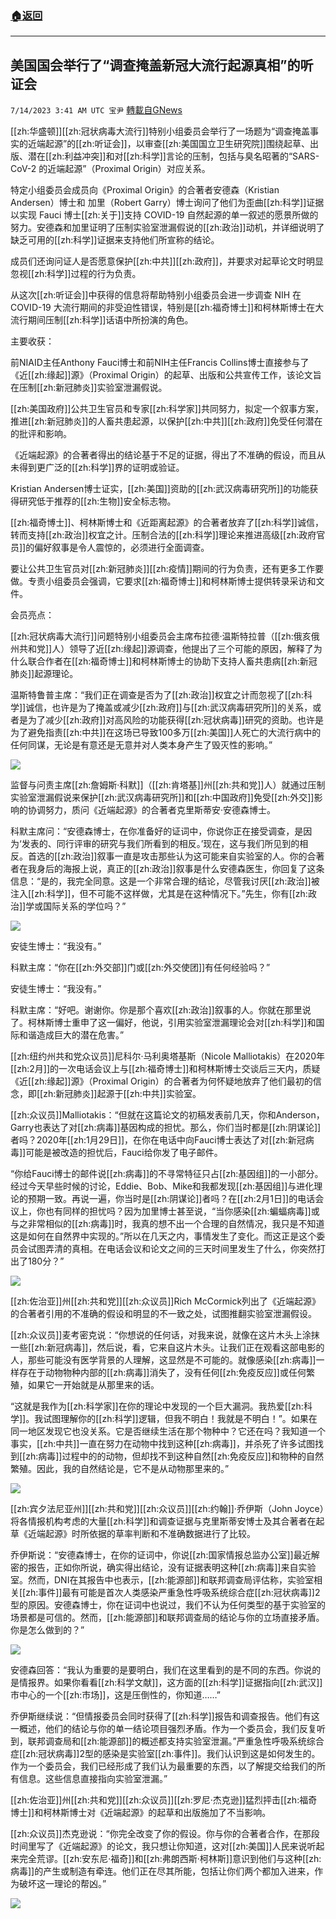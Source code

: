 ###  [:house:返回](README.md)
---


## 美国国会举行了“调查掩盖新冠大流行起源真相”的听证会
`7/14/2023 3:41 AM UTC 宝尹` [轉載自GNews](https://gnews.org/articles/1459586)

[[zh:华盛顿]][[zh:冠状病毒大流行]]特别小组委员会举行了一场题为“调查掩盖事实的近端起源”的[[zh:听证会]]，以审查[[zh:美国国立卫生研究院]]围绕起草、出版、潜在[[zh:利益冲突]]和对[[zh:科学]]言论的压制，包括与臭名昭著的“SARS-CoV-2 的近端起源”（Proximal Origin）对应关系。

特定小组委员会成员向《Proximal Origin》的合著者安德森（Kristian Andersen）博士和 加里（Robert Garry）博士询问了他们为歪曲[[zh:科学]]证据以实现 Fauci 博士[[zh:关于]]支持 COVID-19 自然起源的单一叙述的愿景所做的努力。安德森和加里证明了压制实验室泄漏假说的[[zh:政治]]动机，并详细说明了缺乏可用的[[zh:科学]]证据来支持他们所宣称的结论。

成员们还询问证人是否愿意保护[[zh:中共]][[zh:政府]]，并要求对起草论文时明显忽视[[zh:科学]]过程的行为负责。

从这次[[zh:听证会]]中获得的信息将帮助特别小组委员会进一步调查 NIH 在 COVID-19 大流行期间的非受迫性错误，特别是[[zh:福奇博士]]和柯林斯博士在大流行期间压制[[zh:科学]]话语中所扮演的角色。

主要收获：

前NIAID主任Anthony Fauci博士和前NIH主任Francis Collins博士直接参与了《近[[zh:缘起]]源》（Proximal Origin）的起草、出版和公共宣传工作，该论文旨在压制[[zh:新冠肺炎]]实验室泄漏假说。

[[zh:美国政府]]公共卫生官员和专家[[zh:科学家]]共同努力，拟定一个叙事方案，推进[[zh:新冠肺炎]]的人畜共患起源，以保护[[zh:中共]][[zh:政府]]免受任何潜在的批评和影响。

《近端起源》的合著者得出的结论基于不足的证据，得出了不准确的假设，而且从未得到更广泛的[[zh:科学]]界的证明或验证。

Kristian Andersen博士证实，[[zh:美国]]资助的[[zh:武汉病毒研究所]]的功能获得研究低于推荐的[[zh:生物]]安全标志物。

[[zh:福奇博士]]、柯林斯博士和《近距离起源》的合著者放弃了[[zh:科学]]诚信，转而支持[[zh:政治]]权宜之计。压制合法的[[zh:科学]]理论来推进高级[[zh:政府官员]]的偏好叙事是令人震惊的，必须进行全面调查。

要让公共卫生官员对[[zh:新冠肺炎]][[zh:疫情]]期间的行为负责，还有更多工作要做。专责小组委员会强调，它要求[[zh:福奇博士]]和柯林斯博士提供转录采访和文件。

会员亮点：

[[zh:冠状病毒大流行]]问题特别小组委员会主席布拉德·温斯特拉普（[[zh:俄亥俄州共和党]]人）领导了近[[zh:缘起]]源调查，他提出了三个可能的原因，解释了为什么联合作者在[[zh:福奇博士]]和柯林斯博士的协助下支持人畜共患病[[zh:新冠肺炎]]起源理论。

温斯特鲁普主席：“我们正在调查是否为了[[zh:政治]]权宜之计而忽视了[[zh:科学]]诚信，也许是为了掩盖或减少[[zh:政府]]与[[zh:武汉病毒研究所]]的关系，或者是为了减少[[zh:政府]]对高风险的功能获得[[zh:冠状病毒]]研究的资助。也许是为了避免指责[[zh:中共]]在这场已导致100多万[[zh:美国]]人死亡的大流行病中的任何同谋，无论是有意还是无意并对人类本身产生了毁灭性的影响。”

![](https://i.imgur.com/K5t8qRX.png)

监督与问责主席[[zh:詹姆斯·科默]]（[[zh:肯塔基]]州[[zh:共和党]]人）就通过压制实验室泄漏假说来保护[[zh:武汉病毒研究所]]和[[zh:中国政府]]免受[[zh:外交]]影响的协调努力，质问《近端起源》的合著者克里斯蒂安·安德森博士。

科默主席问：“安德森博士，在你准备好的证词中，你说你正在接受调查，是因为‘发表的、同行评审的研究与我们所看到的相反。’现在，这与我们所见到的相反。首选的[[zh:政治]]叙事一直是攻击那些认为这可能来自实验室的人。你的合著者在我身后的海报上说，真正的[[zh:政治]]叙事是什么安德森医生，你回复了这条信息：“是的，我完全同意。这是一个非常合理的结论，尽管我讨厌[[zh:政治]]被注入[[zh:科学]]，但不可能不这样做，尤其是在这种情况下。”先生，你有[[zh:政治]]学或国际关系的学位吗？”

![](https://i.imgur.com/11iq72F.png)

安徒生博士：“我没有。”

科默主席：“你在[[zh:外交部]]门或[[zh:外交使团]]有任何经验吗？”

安徒生博士：“我没有。”

科默主席：“好吧。谢谢你。你是那个喜欢[[zh:政治]]叙事的人。你就在那里说了。柯林斯博士重申了这一偏好，他说，引用实验室泄漏理论会对[[zh:科学]]和国际和谐造成巨大的潜在危害。”

[[zh:纽约州共和党众议员]]尼科尔·马利奥塔基斯（Nicole Malliotakis）在2020年[[zh:2月]]的一次电话会议上与[[zh:福奇博士]]和柯林斯博士交谈后三天内，质疑《近[[zh:缘起]]源》（Proximal Origin）的合著者为何怀疑地放弃了他们最初的信念，即[[zh:新冠肺炎]]起源于[[zh:中共]]实验室。

[[zh:众议员]]Malliotakis：“但就在这篇论文的初稿发表前几天，你和Anderson，Garry也表达了对[[zh:病毒]]基因构成的担忧。那么，你们当时都是[[zh:阴谋论]]者吗？2020年[[zh:1月29日]]，在你在电话中向Fauci博士表达了对[[zh:新冠病毒]]可能是被改造的担忧后，Fauci给你发了电子邮件。

“你给Fauci博士的邮件说[[zh:病毒]]的不寻常特征只占[[zh:基因组]]的一小部分。经过今天早些时候的讨论，Eddie、Bob、Mike和我都发现[[zh:基因组]]与进化理论的预期一致。再说一遍，你当时是[[zh:阴谋论]]者吗？在[[zh:2月1日]]的电话会议上，你也有同样的担忧吗？因为加里博士甚至说，“当你感染[[zh:蝙蝠病毒]]或与之非常相似的[[zh:病毒]]时，我真的想不出一个合理的自然情况，我只是不知道这是如何在自然界中实现的。”所以在几天之内，事情发生了变化。而这正是这个委员会试图弄清的真相。在电话会议和论文之间的三天时间里发生了什么，你突然打出了180分？”

![](https://i.imgur.com/jvIn16d.png)

[[zh:佐治亚]]州[[zh:共和党]][[zh:众议员]]Rich McCormick列出了《近端起源》的合著者引用的不准确的假设和明显的不一致之处，试图推翻实验室泄漏假设。

[[zh:众议员]]麦考密克说：“你想说的任何话，对我来说，就像在这片木头上涂抹一些[[zh:新冠病毒]]，然后说，看，它来自这片木头。让我们正在观看这部电影的人，那些可能没有医学背景的人理解，这显然是不可能的。就像感染[[zh:病毒]]一样存在于动物物种内部的[[zh:病毒]]消失了，没有任何[[zh:免疫反应]]或任何繁殖，如果它一开始就是从那里来的话。

“这就是我作为[[zh:科学家]]在你的理论中发现的一个巨大漏洞。我热爱[[zh:科学]]。我试图理解你的[[zh:科学]]逻辑，但我不明白！我就是不明白！”。如果在同一地区发现它也没关系。它是否继续生活在那个物种中？它还在吗？我知道一个事实，[[zh:中共]]一直在努力在动物中找到这种[[zh:病毒]]，并杀死了许多试图找到[[zh:病毒]]过程中的的动物，但却找不到这种自然[[zh:免疫反应]]和物种的自然繁殖。因此，我的自然结论是，它不是从动物那里来的。”

![](https://i.imgur.com/22GSRCt.png)

[[zh:宾夕法尼亚州]][[zh:共和党]][[zh:众议员]][[zh:约翰]]·乔伊斯（John Joyce）将各情报机构考虑的大量[[zh:科学]]和调查证据与克里斯蒂安博士及其合著者在起草《近端起源》时所依据的草率判断和不准确数据进行了比较。

乔伊斯说：“安德森博士，在你的证词中，你说[[zh:国家情报总监办公室]]最近解密的报告，正如你所说，确实得出结论，没有证据表明这种[[zh:病毒]]来自实验室。然而，DNI在其报告中也表示，[[zh:能源部]]和联邦调查局评估称，实验室相关[[zh:事件]]最有可能是首次人类感染严重急性呼吸系统综合症[[zh:冠状病毒]]2型的原因。安德森博士，你在证词中也说过，我们不认为任何类型的基于实验室的场景都是可信的。然而，[[zh:能源部]]和联邦调查局的结论与你的立场直接矛盾。你是怎么做到的？”

![](https://i.imgur.com/G3z1rCL.png)

安德森回答：“我认为重要的是要明白，我们在这里看到的是不同的东西。你说的是情报界。如果你看看[[zh:科学文献]]，这方面的[[zh:科学]]证据指向[[zh:武汉]]市中心的一个[[zh:市场]]，这是压倒性的，你知道……”

乔伊斯继续说：“但情报委员会同时获得了[[zh:科学]]报告和调查报告。他们有这一概述，他们的结论与你的单一结论项目强烈矛盾。作为一个委员会，我们反复听到，联邦调查局和[[zh:能源部]]的概述都支持实验室泄漏。”严重急性呼吸系统综合症[[zh:冠状病毒]]2型的感染是实验室[[zh:事件]]。我们认识到这是如何发生的。作为一个委员会，我们已经形成了我们认为最重要的东西，以了解提交给我们的所有信息。这些信息直接指向实验室泄漏。”

[[zh:佐治亚]]州[[zh:共和党]][[zh:众议员]][[zh:罗尼·杰克逊]]猛烈抨击[[zh:福奇博士]]和柯林斯博士对《近端起源》的起草和出版施加了不当影响。

[[zh:众议员]]杰克逊说：“你完全改变了你的假设。你与你的合著者合作，在那段时间里写了《近端起源》的论文，我只想让你知道，这对[[zh:美国]]人民来说听起来完全荒谬。[[zh:安东尼·福奇]]和[[zh:弗朗西斯·柯林斯]]意识到他们与这种[[zh:病毒]]的产生或制造有牵连。他们正在尽其所能，包括让你们两个都加入进来，作为破坏这一理论的帮凶。”

![](https://i.imgur.com/XiuQGpS.png)

